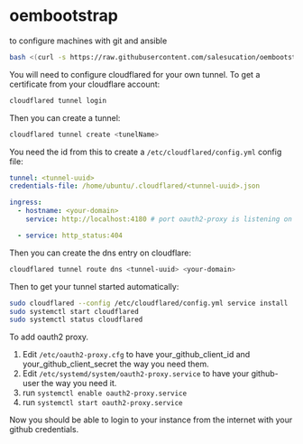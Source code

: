 # oembootstrap
to configure machines with git and ansible

```bash
bash <(curl -s https://raw.githubusercontent.com/salesucation/oembootstrap/main/oembootstrap)
```

You will need to configure cloudflared for your own tunnel. To get a certificate from your cloudflare account:

```bash
cloudflared tunnel login
```

Then you can create a tunnel:

```bash
cloudflared tunnel create <tunelName>
```

You need the id from this to create a `/etc/cloudflared/config.yml` config file:

```yaml
tunnel: <tunnel-uuid>
credentials-file: /home/ubuntu/.cloudflared/<tunnel-uuid>.json 

ingress:
  - hostname: <your-domain>
    service: http://localhost:4180 # port oauth2-proxy is listening on

  - service: http_status:404
```

Then you can create the dns entry on cloudflare:

```bash
cloudflared tunnel route dns <tunnel-uuid> <your-domain>
```

Then to get your tunnel started automatically:

```bash
sudo cloudflared --config /etc/cloudflared/config.yml service install
sudo systemctl start cloudflared
sudo systemctl status cloudflared
```

To add oauth2 proxy.

1. Edit `/etc/oauth2-proxy.cfg` to have your_github_client_id and your_github_client_secret the way you need them.
2. Edit `/etc/systemd/system/oauth2-proxy.service` to have your github-user the way you need it.
3. run `systemctl enable oauth2-proxy.service`
4. run `systemctl start oauth2-proxy.service`

Now you should be able to login to your instance from the internet with your github credentials.